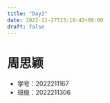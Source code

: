 ```yaml
---
title: "Day2"
date: 2022-11-27T23:19:42+08:00
draft: false
---
```

# 周思颖
- 学号：2022211167 
- 班级：2022211306

